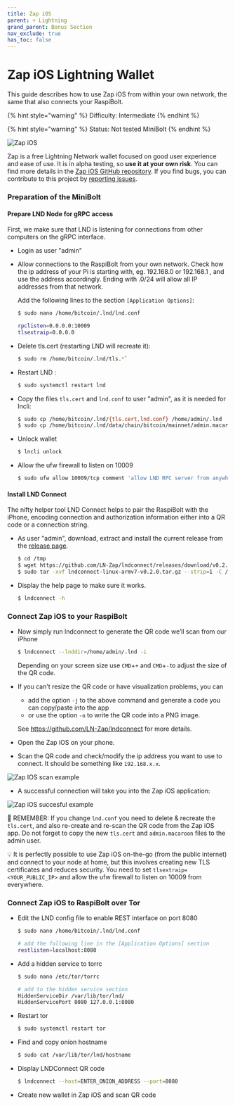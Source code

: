 ```yaml
---
title: Zap iOS
parent: + Lightning
grand_parent: Bonus Section
nav_exclude: true
has_toc: false
---
```


# Zap iOS Lightning Wallet

This guide describes how to use Zap iOS from within your own network, the same that also connects your RaspiBolt.

{% hint style="warning" %}
Difficulty: Intermediate
{% endhint %}

{% hint style="warning" %}
Status: Not tested MiniBolt
{% endhint %}

![Zap iOS](../../images/72\_zapios.png)

Zap is a free Lightning Network wallet focused on good user experience and ease of use. It is in alpha testing, so **use it at your own risk**. You can find more details in the [Zap iOS GitHub repository](https://github.com/LN-Zap/zap-iOS). If you find bugs, you can contribute to this project by [reporting issues](https://github.com/LN-Zap/zap-iOS/issues).

### Preparation of the MiniBolt

#### Prepare LND Node for gRPC access

First, we make sure that LND is listening for connections from other computers on the gRPC interface.

* Login as user "admin"
*   Allow connections to the RaspiBolt from your own network. Check how the ip address of your Pi is starting with, eg. 192.168.0 or 192.168.1 , and use the address accordingly. Ending with .0/24 will allow all IP addresses from that network.

    Add the following lines to the section `[Application Options]`:

    ```sh
    $ sudo nano /home/bitcoin/.lnd/lnd.conf
    ```

    ```sh
    rpclisten=0.0.0.0:10009
    tlsextraip=0.0.0.0
    ```
*   Delete tls.cert (restarting LND will recreate it):

    ```sh
    $ sudo rm /home/bitcoin/.lnd/tls.*`
    ```
*   Restart LND :

    ```sh
    $ sudo systemctl restart lnd
    ```
*   Copy the files `tls.cert` and `lnd.conf` to user "admin", as it is needed for lncli:

    ```sh
    $ sudo cp /home/bitcoin/.lnd/{tls.cert,lnd.conf} /home/admin/.lnd
    $ sudo cp /home/bitcoin/.lnd/data/chain/bitcoin/mainnet/admin.macaroon /home/admin/.lnd/data/chain/bitcoin/mainnet
    ```
*   Unlock wallet

    ```sh
    $ lncli unlock
    ```
*   Allow the ufw firewall to listen on 10009

    ```sh
    $ sudo ufw allow 10009/tcp comment 'allow LND RPC server from anywhere'
    ```

#### Install LND Connect

The nifty helper tool LND Connect helps to pair the RaspiBolt with the iPhone, encoding connection and authorization information either into a QR code or a connection string.

*   As user "admin", download, extract and install the current release from the [release page](https://github.com/LN-Zap/lndconnect/releases).

    ```sh
    $ cd /tmp
    $ wget https://github.com/LN-Zap/lndconnect/releases/download/v0.2.0/lndconnect-linux-armv7-v0.2.0.tar.gz
    $ sudo tar -xvf lndconnect-linux-armv7-v0.2.0.tar.gz --strip=1 -C /usr/local/bin
    ```
*   Display the help page to make sure it works.

    ```sh
    $ lndconnect -h
    ```

### Connect Zap iOS to your RaspiBolt

*   Now simply run lndconnect to generate the QR code we’ll scan from our iPhone

    ```sh
    $ lndconnect --lnddir=/home/admin/.lnd -i
    ```

    Depending on your screen size use `CMD`+`+` and `CMD`+`-` to adjust the size of the QR code.
*   If you can't resize the QR code or have visualization problems, you can

    * add the option `-j` to the above command and generate a code you can copy/paste into the app
    * or use the option `-o` to write the QR code into a PNG image.

    See https://github.com/LN-Zap/lndconnect for more details.
* Open the Zap iOS on your phone.
* Scan the QR code and check/modify the ip address you want to use to connect. It should be something like `192.168.x.x`.

&#x20;![Zap IOS scan example](../../images/72\_zapios\_scan.png)

* A successful connection will take you into the Zap iOS application:&#x20;

![Zap iOS succesful example](../../images/72\_zapios\_succesful.png)

🚨 REMEMBER: If you change `lnd.conf` you need to delete & recreate the `tls.cert`, and also re-create and re-scan the QR code from the Zap iOS app. Do not forget to copy the new `tls.cert` and `admin.macaroon` files to the admin user.

💡 It is perfectly possible to use Zap iOS on-the-go (from the public internet) and connect to your node at home, but this involves creating new TLS certificates and reduces security. You need to set `tlsextraip=<YOUR_PUBLIC_IP>` and allow the ufw firewall to listen on 10009 from everywhere.

### Connect Zap iOS to RaspiBolt over Tor

*   Edit the LND config file to enable REST interface on port 8080

    ```sh
    $ sudo nano /home/bitcoin/.lnd/lnd.conf
    ```

    ```sh
    # add the following line in the [Application Options] section
    restlisten=localhost:8080
    ```
*   Add a hidden service to torrc

    ```sh
    $ sudo nano /etc/tor/torrc
    ```

    ```sh
    # add to the hidden service section
    HiddenServiceDir /var/lib/tor/lnd/
    HiddenServicePort 8080 127.0.0.1:8080
    ```
*   Restart tor

    ```sh
    $ sudo systemctl restart tor
    ```
*   Find and copy onion hostname

    ```sh
    $ sudo cat /var/lib/tor/lnd/hostname
    ```
*   Display LNDConnect QR code

    ```sh
    $ lndconnect --host=ENTER_ONION_ADDRESS --port=8080
    ```
* Create new wallet in Zap iOS and scan QR code
